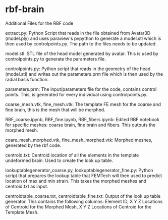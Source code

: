 # rbf-brain

Additional Files for the RBF code

extract.py: Python Script that reads in the file obtained from Avatar3D (model.ply) and uses paraview's pvpython to generate a model.stl which is then used by controlpoints.py. The path to the files needs to be updated.

model.stl: STL file of the head model generated by avatar. This is used by controlpoints.py to generate the parameters file.

controlpoints.py: Python script that reads in the geometry of the head (model.stl) and writes out the parameters.prm file which is then used by the radial basis function.

parameters.prm: The input/parameters file for the code, contains control points. This, is generated for every individual using controlpoints.py.

coarse_mesh.vtk, fine_mesh.vtk: The template FE mesh for the coarse and fine brain, this is the mesh that will be morphed.

RBF_coarse.ipynb, RBF_fine.ipynb, RBF_fibers.ipynb: Edited RBF notebook for specific meshes: coarse brain, fine brain and fibers. This outputs the morphed mesh.

coare_mesh_morphed.vtk, fine_mesh_morphed.vtk: Morphed meshes, generated by the rbf code.

centroid.txt: Centroid location of all the elements in the template undeformed brain. Used to create the look up table.

lookuptablegenerator_coarse.py, lookuptablegenerator_fine.py: Python script that prepares the lookup table that FEMTech will then used to predict location of max and min strain. This takes the morphed meshes and centroid.txt as input.

centroidtable_coarse.txt, centroidtable_fine.txt: Output of the look up table generator. This contains the following columns: Element ID, X Y Z Locations of Centroid for the Morphed Mesh, X Y Z Locations of Centroid for the Template Mesh.
